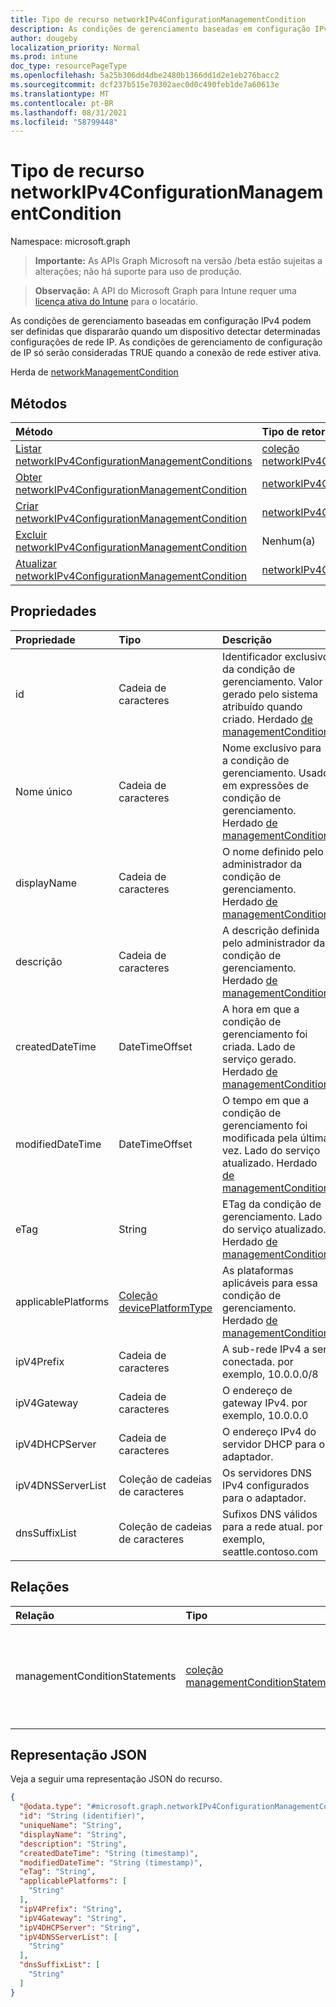 ```yaml
---
title: Tipo de recurso networkIPv4ConfigurationManagementCondition
description: As condições de gerenciamento baseadas em configuração IPv4 podem ser definidas que dispararão quando um dispositivo detectar determinadas configurações de rede IP. As condições de gerenciamento de configuração de IP só serão consideradas TRUE quando a conexão de rede estiver ativa.
author: dougeby
localization_priority: Normal
ms.prod: intune
doc_type: resourcePageType
ms.openlocfilehash: 5a25b306dd4dbe2480b1366dd1d2e1eb276bacc2
ms.sourcegitcommit: dcf237b515e70302aec0d0c490feb1de7a60613e
ms.translationtype: MT
ms.contentlocale: pt-BR
ms.lasthandoff: 08/31/2021
ms.locfileid: "58799448"
---
```

# <a name="networkipv4configurationmanagementcondition-resource-type"></a>Tipo de recurso networkIPv4ConfigurationManagementCondition

Namespace: microsoft.graph

> **Importante:** As APIs Graph Microsoft na versão /beta estão sujeitas a alterações; não há suporte para uso de produção.

> **Observação:** A API do Microsoft Graph para Intune requer uma [licença ativa do Intune](https://go.microsoft.com/fwlink/?linkid=839381) para o locatário.

As condições de gerenciamento baseadas em configuração IPv4 podem ser definidas que dispararão quando um dispositivo detectar determinadas configurações de rede IP. As condições de gerenciamento de configuração de IP só serão consideradas TRUE quando a conexão de rede estiver ativa.


Herda de [networkManagementCondition](../resources/intune-fencing-networkmanagementcondition.md)

## <a name="methods"></a>Métodos
|Método|Tipo de retorno|Descrição|
|:---|:---|:---|
|[Listar networkIPv4ConfigurationManagementConditions](../api/intune-fencing-networkipv4configurationmanagementcondition-list.md)|[coleção networkIPv4ConfigurationManagementCondition](../resources/intune-fencing-networkipv4configurationmanagementcondition.md)|Listar propriedades e relações dos [objetos networkIPv4ConfigurationManagementCondition.](../resources/intune-fencing-networkipv4configurationmanagementcondition.md)|
|[Obter networkIPv4ConfigurationManagementCondition](../api/intune-fencing-networkipv4configurationmanagementcondition-get.md)|[networkIPv4ConfigurationManagementCondition](../resources/intune-fencing-networkipv4configurationmanagementcondition.md)|Leia propriedades e relações do [objeto networkIPv4ConfigurationManagementCondition.](../resources/intune-fencing-networkipv4configurationmanagementcondition.md)|
|[Criar networkIPv4ConfigurationManagementCondition](../api/intune-fencing-networkipv4configurationmanagementcondition-create.md)|[networkIPv4ConfigurationManagementCondition](../resources/intune-fencing-networkipv4configurationmanagementcondition.md)|Crie um novo [objeto networkIPv4ConfigurationManagementCondition.](../resources/intune-fencing-networkipv4configurationmanagementcondition.md)|
|[Excluir networkIPv4ConfigurationManagementCondition](../api/intune-fencing-networkipv4configurationmanagementcondition-delete.md)|Nenhum(a)|Exclui uma [networkIPv4ConfigurationManagementCondition](../resources/intune-fencing-networkipv4configurationmanagementcondition.md).|
|[Atualizar networkIPv4ConfigurationManagementCondition](../api/intune-fencing-networkipv4configurationmanagementcondition-update.md)|[networkIPv4ConfigurationManagementCondition](../resources/intune-fencing-networkipv4configurationmanagementcondition.md)|Atualize as propriedades de [um objeto networkIPv4ConfigurationManagementCondition.](../resources/intune-fencing-networkipv4configurationmanagementcondition.md)|

## <a name="properties"></a>Propriedades
|Propriedade|Tipo|Descrição|
|:---|:---|:---|
|id|Cadeia de caracteres|Identificador exclusivo da condição de gerenciamento. Valor gerado pelo sistema atribuído quando criado. Herdado [de managementCondition](../resources/intune-fencing-managementcondition.md)|
|Nome único|Cadeia de caracteres|Nome exclusivo para a condição de gerenciamento. Usado em expressões de condição de gerenciamento. Herdado [de managementCondition](../resources/intune-fencing-managementcondition.md)|
|displayName|Cadeia de caracteres|O nome definido pelo administrador da condição de gerenciamento. Herdado [de managementCondition](../resources/intune-fencing-managementcondition.md)|
|descrição|Cadeia de caracteres|A descrição definida pelo administrador da condição de gerenciamento. Herdado [de managementCondition](../resources/intune-fencing-managementcondition.md)|
|createdDateTime|DateTimeOffset|A hora em que a condição de gerenciamento foi criada. Lado de serviço gerado. Herdado [de managementCondition](../resources/intune-fencing-managementcondition.md)|
|modifiedDateTime|DateTimeOffset|O tempo em que a condição de gerenciamento foi modificada pela última vez. Lado do serviço atualizado. Herdado [de managementCondition](../resources/intune-fencing-managementcondition.md)|
|eTag|String|ETag da condição de gerenciamento. Lado do serviço atualizado. Herdado [de managementCondition](../resources/intune-fencing-managementcondition.md)|
|applicablePlatforms|[Coleção devicePlatformType](../resources/intune-fencing-deviceplatformtype.md)|As plataformas aplicáveis para essa condição de gerenciamento. Herdado [de managementCondition](../resources/intune-fencing-managementcondition.md)|
|ipV4Prefix|Cadeia de caracteres|A sub-rede IPv4 a ser conectada. por exemplo, 10.0.0.0/8|
|ipV4Gateway|Cadeia de caracteres|O endereço de gateway IPv4. por exemplo, 10.0.0.0|
|ipV4DHCPServer|Cadeia de caracteres|O endereço IPv4 do servidor DHCP para o adaptador.|
|ipV4DNSServerList|Coleção de cadeias de caracteres|Os servidores DNS IPv4 configurados para o adaptador.|
|dnsSuffixList|Coleção de cadeias de caracteres|Sufixos DNS válidos para a rede atual. por exemplo, seattle.contoso.com|

## <a name="relationships"></a>Relações
|Relação|Tipo|Descrição|
|:---|:---|:---|
|managementConditionStatements|[coleção managementConditionStatement](../resources/intune-fencing-managementconditionstatement.md)|As instruções de condição de gerenciamento associadas à condição de gerenciamento. Herdado [de managementCondition](../resources/intune-fencing-managementcondition.md)|

## <a name="json-representation"></a>Representação JSON
Veja a seguir uma representação JSON do recurso.
<!-- {
  "blockType": "resource",
  "keyProperty": "id",
  "@odata.type": "microsoft.graph.networkIPv4ConfigurationManagementCondition"
}
-->
``` json
{
  "@odata.type": "#microsoft.graph.networkIPv4ConfigurationManagementCondition",
  "id": "String (identifier)",
  "uniqueName": "String",
  "displayName": "String",
  "description": "String",
  "createdDateTime": "String (timestamp)",
  "modifiedDateTime": "String (timestamp)",
  "eTag": "String",
  "applicablePlatforms": [
    "String"
  ],
  "ipV4Prefix": "String",
  "ipV4Gateway": "String",
  "ipV4DHCPServer": "String",
  "ipV4DNSServerList": [
    "String"
  ],
  "dnsSuffixList": [
    "String"
  ]
}
```



